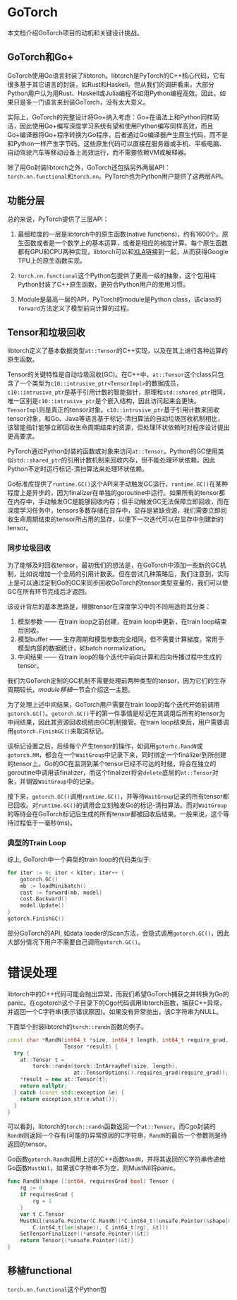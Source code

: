 # GoTorch

本文档介绍GoTorch项目的动机和关键设计挑战。

## GoTorch和Go+

GoTorch使用Go语言封装了libtorch。libtorch是PyTorch的C++核心代码，它有很多基于其它语言的封装，如Rust和Haskell。但从我们的调研看来，大部分Python用户认为用Rust、Haskell或Julia编程不如用Python编程高效。因此，如果只是多一门语言来封装GoTorch，没有太大意义。

实际上，GoTorch的完整设计将Go+纳入考虑：Go+在语法上和Python同样简洁，因此使用Go+编写深度学习系统有望和使用Python编写同样高效，而且Go+编译器将Go+程序转换为Go程序，后者通过Go编译器产生原生代码，而不是和Python一样产生字节码。这些原生代码可以直接在服务器或手机、平板电脑、自动驾驶汽车等移动设备上高效运行，而不需要依赖VM或解释器。

除了用Go封装libtorch之外，GoTorch还包括另外两层API：`torch.nn.functional`和`torch.nn`。PyTorch也为Python用户提供了这两层API。

## 功能分层

总的来说，PyTorch提供了三层API：

1. 最细粒度的一层是libtorch中的原生函数(native functions)，约有1600个。原生函数或者是一个数学上的基本运算，或者是相应的梯度计算。每个原生函数都有GPU和CPU两种实现，libtorch可以和[XLA](github.com/pytorch/xla)链接到一起，从而获得Google TPU上的原生函数实现。

1. `torch.nn.functional`这个Python包提供了更高一级的抽象，这个包用纯Python封装了C++原生函数，更符合Python用户的使用习惯。

1. Module是最高一层的API，PyTorch的module是Python class，该class的`forward`方法定义了模型前向计算的过程。

## Tensor和垃圾回收

libtorch定义了基本数据类型`at::Tensor`的C++实现，以及在其上进行各种运算的原生函数。

Tensor的关键特性是自动垃圾回收(GC)。在C++中，`at::Tensor`这个class只包含了一个类型为`c10::intrusive_ptr<TensorImpl>`的数据成员，`c10::intrusive_ptr`是基于引用计数的智能指针，原理和`std::shared_ptr`相同，唯一区别是`c10::intrusive_ptr`是个嵌入结构，因此访问起来会更快。`TensorImpl`则是真正的tensor对象。`c10::intrusive_ptr`基于引用计数来回收tensor对象，和Go、Java等语言基于标记-清扫算法的自动垃圾回收机制相比，该智能指针能够立即回收生命周期结束的资源，但处理环状依赖时对程序设计提出更高要求。

PyTorch通过Python封装的函数或对象来访问`at::Tensor`。Python的GC使用类似`std::shared_ptr`的引用计数机制来回收内存，但不能处理环状依赖。因此Python不定时运行标记-清扫算法来处理环状依赖。

Go标准库提供了`runtime.GC()`这个API来手动触发GC运行，`runtime.GC()`在某种程度上是异步的，因为finalizer在单独的goroutine中运行。如果所有的tensor都在内存中，手动触发GC是能够回收内存；但手动触发GC无法保障立即回收，而在深度学习任务中，tensors多数存储在显存中，显存是紧缺资源，我们需要立即回收生命周期结束的tensor所占用的显存，以便下一次迭代可以在显存中创建新的tensor。

### 同步垃圾回收

为了能够及时回收tensor，最初我们的想法是，在GoTorch中添加一些新的GC机制，比如说增加一个全局的引用计数表。但在尝试几种策略后，我们注意到，实际上是可以通过定制Go的GC来同步回收GoTorch的tensor类型变量的，我们可以使GC在所有环节完成后才返回。

该设计背后的基本思路是，根据tensor在深度学习中的不同用途将其分类：

1. 模型参数 —— 在train loop之前创建，在train loop中更新，在train loop结束后回收。
1. 模型buffer —— 生存周期和模型参数完全相同，但不需要计算梯度。常用于模型内部的数据统计，如batch normalization。
1. 中间结果 —— 在train loop的每个迭代中前向计算和后向传播过程中生成的tensor。

我们为GoTorch定制的GC机制不需要处理前两种类型的tensor，因为它们的生存周期较长，*module移植*一节会介绍这一主题。

为了处理上述中间结果，GoTorch用户需要在train loop的每个迭代开始前调用`gotorch.GC()`。`gotorch.GC()`干的第一件事情是标记在其调用后所有的tensor为中间结果，因此其资源回收统统由GC机制接管。在train loop结束后，用户需要调用`gotorch.FinishGC()`来取消标记。

该标记设置之后，后续每个产生tensor的操作，如调用`gotorhc.RandN`或`gotorch.MM`，都会在一个`WaitGroup`中记录下来，同时绑定一个finalizer到所创建的tensor上。Go的GC在监测到某个tensor已经不可达的时候，将会在独立的goroutine中调用该finalizer，而这个finalizer将会`delete`底层的`at::Tensor`对象，并销毁`WaitGroup`中的记录。

接下来，`gotorch.GC()`调用`runtime.GC()`，并等待`WaitGroup`记录的所有tensor都已回收。对`runtime.GC()`的调用会立刻触发Go的标记-清扫算法。而对`WaitGroup`的等待会在GoTorch标记后生成的所有tensor都被回收后结束。一般来说，这个等待过程低于一毫秒(ms)。

### 典型的Train Loop

综上, GoTorch中一个典型的train loop的代码类似于:

```go
for iter := 0; iter < kIter; iter++ {
    gotorch.GC()
    mb := loadMinibatch()
    cost := forward(mb, model)
    cost.Backward()
    model.Update()
}
gotorch.FinishGC()
```

部分GoTorch的API, 如data loader的Scan方法，会隐式调用`gotorch.GC()`，因此大部分情况下用户不需要自己调用`gotorch.GC()`。

# 错误处理

libtorch中的C++代码可能会抛出异常，而我们希望GoTorch捕获之并转换为Go的panic。在cgotorch这个子目录下的Cgo代码调用libtorch函数，捕获C++异常，并返回一个C字符串(表示错误原因)。如果没有异常抛出，该C字符串为NULL。

下面举个封装libtorch的`torch::randn`函数的例子。

```c++
const char *RandN(int64_t *size, int64_t length, int64_t require_grad,
                  Tensor *result) {
  try {
    at::Tensor t =
        torch::randn(torch::IntArrayRef(size, length),
                     at::TensorOptions().requires_grad(require_grad));
    *result = new at::Tensor(t);
    return nullptr;
  } catch (const std::exception &e) {
    return exception_str(e.what());
  }
}
```

可以看到，libtorch的`torch::randn`函数返回一个`at::Tensor`。而Cgo封装的`RandN`则返回一个存有(可能的)异常原因的C字符串，`RandN`的最后一个参数则是待返回的tensor。

Go函数`gotorch.RandN`调用上述的C++函数`RandN`，并将其返回的C字符串传递给Go函数`MustNil`，如果该C字符串不为空，则MustNil将panic。

```go
func RandN(shape []int64, requiresGrad bool) Tensor {
    rg := 0
    if requiresGrad {
        rg = 1
    }
    var t C.Tensor
    MustNil(unsafe.Pointer(C.RandN((*C.int64_t)(unsafe.Pointer(&shape[0])),
        C.int64_t(len(shape)), C.int64_t(rg), &t)))
    SetTensorFinalizer((*unsafe.Pointer)(&t))
    return Tensor{(*unsafe.Pointer)(&t)}
}
```

## 移植functional

`torch.nn.functional`这个Python包
